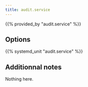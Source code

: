 ```yaml
---
title: audit.service
---
```


{{% provided_by "audit.service" %}}

## Options

{{% systemd_unit "audit.service" %}}

## Additionnal notes

Nothing here.